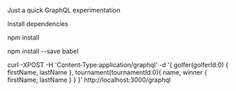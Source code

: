 Just a quick GraphQL experimentation

Install dependencies

npm install

npm install --save babel

curl -XPOST -H 'Content-Type:application/graphql'  -d '{ golfer(golferId:0) { firstName, lastName }, tournament(tournamentId:0){ name, winner { firstName, lastName } } }' http://localhost:3000/graphql
